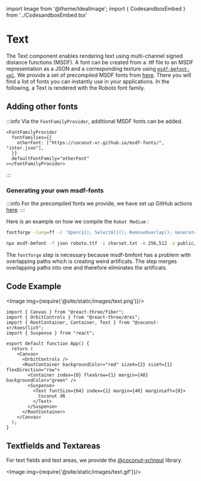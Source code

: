 import Image from '@theme/IdealImage';
import { CodesandboxEmbed } from '../CodesandboxEmbed.tsx'

# Text

The Text component enables rendering text using multi-channel signed distance functions (MSDF). A font can be created from a .ttf file to an MSDF representation as a JSON and a corresponding texture using [`msdf-bmfont-xml`](https://www.npmjs.com/package/msdf-bmfont-xml). We provide a set of precompiled MSDF fonts from [here](https://github.com/coconut-xr/msdf-fonts). There you will find a list of fonts you can instantly use in your applications. In the following, a Text is rendered with the Roboto font family.


## Adding other fonts

:::info
Via the `FontFamilyProvider`, additional MSDF fonts can be added.

```tsx
<FontFamilyProvider
  fontFamilies={{
    otherFont: ["https://coconut-xr.github.io/msdf-fonts/", "inter.json"],
  }}
  defaultFontFamily="otherFont"
></FontFamilyProvider>
```

:::

### Generating your own msdf-fonts

:::info
For the precompiled fonts we provide, we have set up GitHub actions [here](https://github.com/coconut-xr/msdf-fonts/blob/main/.github/workflows/deploy.yml).
:::

Here is an example on how we compile the `Robot Medium` :

```bash
fontforge -lang=ff -c 'Open($1); SelectAll(); RemoveOverlap(); Generate($2)' font.ttf roboto.ttf 

npx msdf-bmfont -f json roboto.ttf -i charset.txt -m 256,512 -o public/roboto -s 48
```

The `fontforge` step is necessary because msdf-bmfont has a problem with overlapping paths which is creating weird artificats.
The step merges overlapping paths into one and therefore eliminates the artificats.

## Code Example

<CodesandboxEmbed path="koestlich-text-b8ymnm"/>

<Image img={require('@site/static/images/text.png')}/>

```tsx
import { Canvas } from "@react-three/fiber";
import { OrbitControls } from "@react-three/drei";
import { RootContainer, Container, Text } from "@coconut-xr/koestlich";
import { Suspense } from "react";

export default function App() {
  return (
    <Canvas>
      <OrbitControls />
      <RootContainer backgroundColor="red" sizeX={2} sizeY={1} flexDirection="row">
        <Container index={0} flexGrow={1} margin={48} backgroundColor="green" />
        <Suspense>
          <Text fontSize={64} index={1} margin={48} marginLeft={0}>
            Coconut XR
          </Text>
        </Suspense>
      </RootContainer>
    </Canvas>
  );
}
```

## Textfields and Textareas

For text fields and text areas, we provide the [@coconut-xr/input](https://github.com/coconut-xr/input) library.

<CodesandboxEmbed path="koestlich-input-example-4ubrt0"/>

<Image img={require('@site/static/images/text.gif')}/>
